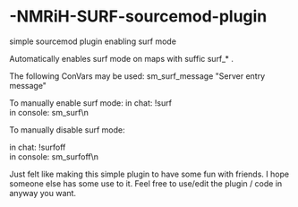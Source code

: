 # -NMRiH-SURF-sourcemod-plugin
simple sourcemod plugin enabling surf mode

Automatically enables surf mode on maps with suffic surf_* . 

The following ConVars may be used:
  sm_surf_message "Server entry message"
  
To manually enable surf mode:
  in chat:    !surf       
  in console: sm_surf\n
  
To manually disable surf mode:

  in chat:    !surfoff       
  in console: sm_surfoff\n
  
  
Just felt like making this simple plugin to have some fun with friends. I hope someone else has some use to it.
Feel free to use/edit the plugin / code in anyway you want.
